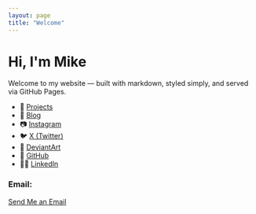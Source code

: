 ```yaml
---
layout: page
title: "Welcome"
---
```


# Hi, I'm Mike


Welcome to my website — built with markdown, styled simply, and served via GitHub Pages.


- 🔧 [Projects](/projects)
- 🧠 [Blog](/blog)
- 📷 [Instagram](https://www.instagram.com/mechanicalmadhog/)
- 🐦 [X (Twitter)](https://twitter.com/MechMadHog)
- 🎨 [DeviantArt](https://www.deviantart.com/mechmadhog)
- 🐙 [GitHub](https://github.com/MechMadHog)
- 🧑‍💼 [LinkedIn](https://linkedin.com/in/michaelmacdonagh/)


### Email:
[Send Me an Email](mailto:michael@mechmadhog.com?subject=Hi% "Hi Mike!")
